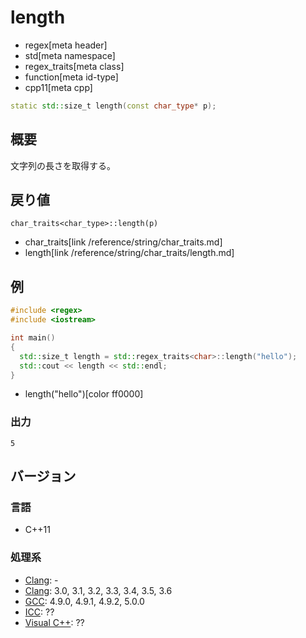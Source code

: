 # length
* regex[meta header]
* std[meta namespace]
* regex_traits[meta class]
* function[meta id-type]
* cpp11[meta cpp]

```cpp
static std::size_t length(const char_type* p);
```


## 概要
文字列の長さを取得する。


## 戻り値
```
char_traits<char_type>::length(p)
```
* char_traits[link /reference/string/char_traits.md]
* length[link /reference/string/char_traits/length.md]


## 例
```cpp example
#include <regex>
#include <iostream>

int main()
{
  std::size_t length = std::regex_traits<char>::length("hello");
  std::cout << length << std::endl;
}
```
* length("hello")[color ff0000]

### 出力
```
5
```


## バージョン
### 言語
- C++11

### 処理系
- [Clang](/implementation.md#clang): -
- [Clang](/implementation.md#clang): 3.0, 3.1, 3.2, 3.3, 3.4, 3.5, 3.6
- [GCC](/implementation.md#gcc): 4.9.0, 4.9.1, 4.9.2, 5.0.0
- [ICC](/implementation.md#icc): ??
- [Visual C++](/implementation.md#visual_cpp): ??

